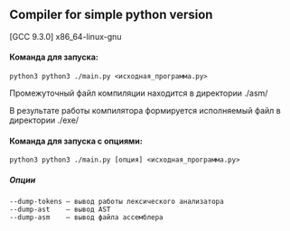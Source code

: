 ## Compiler for simple python version
[GCC 9.3.0]
x86_64-linux-gnu

#### Команда для запуска:
```
python3 python3 ./main.py <исходная_программа.py>
```    

Промежуточный файл компиляции находится в директории ./asm/

В результате работы компилятора формируется исполняемый файл в директории ./exe/ 

#### Команда для запуска с опциями:
```
python3 python3 ./main.py [опция] <исходная_программа.py>
```  

##### Опции
    --dump-tokens — вывод работы лексического анализатора
    --dump-ast    — вывод AST
    --dump-asm    — вывод файла ассемблера
